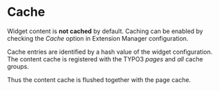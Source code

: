 # Cache

Widget content is **not cached** by default. 
Caching can be enabled by checking the _Cache_ option in Extension Manager configuration.

Cache entries are identified by a hash value of the widget configuration.
The content cache is registered with the TYPO3 _pages_ and _all_ cache groups.

Thus the content cache is flushed together with the page cache.
